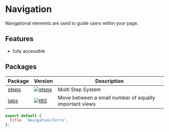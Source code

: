 # Navigation

Navigational elements are used to guide users within your page.

## Features

- fully accessible

## Packages

| Package                                              | Version                                                                                             | Description                                            |
| ---------------------------------------------------- | --------------------------------------------------------------------------------------------------- | ------------------------------------------------------ |
| [steps](?path=/docs/navigation-steps--default-story) | [![steps](https://img.shields.io/npm/v/@lion/steps.svg)](https://www.npmjs.com/package/@lion/steps) | Multi Step System                                      |
| [tabs](?path=/docs/navigation-tabs--default-story)   | [![tBS](https://img.shields.io/npm/v/@lion/tabs.svg)](https://www.npmjs.com/package/@lion/tabs)     | Move between a small number of equally important views |

```js script
export default {
  title: 'Navigation/Intro',
};
```
